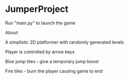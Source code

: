 # JumperProject
Run "main.py" to launch the game

About:

A simplistic 2D platformer with randomly generated levels

Player is controlled by arrow keys

Blue jump tiles - give a temporary jump boost

Fire tiles - burn the player causing game to end
